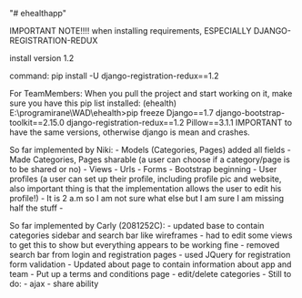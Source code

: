 "# ehealthapp" 

IMPORTANT NOTE!!!! when installing requirements, ESPECIALLY DJANGO-REGISTRATION-REDUX

install version 1.2

command: pip install -U django-registration-redux==1.2

For TeamMembers: 
	When you pull the project and start working on it, make sure you have this pip list installed:
	(ehealth) E:\programirane\WAD\ehealth>pip freeze
	Django==1.7
	django-bootstrap-toolkit==2.15.0
	django-registration-redux==1.2
	Pillow==3.1.1
	IMPORTANT to have the same versions, otherwise django is mean and crashes.

So far implemented by Niki:
	- Models (Categories, Pages) added all fields
	- Made Categories, Pages sharable (a user can choose if a category/page is to be shared or no)
	- Views 
	- Urls
	- Forms
	- Bootstrap beginning
	- User profiles (a user can set up their profile, including profile pic and website, also important thing is that the implementation allows the user to edit his profile!)
	- It is 2 a.m so I am not sure what else but I am sure I am missing half the stuff
	- 

So far implemented by Carly (2081252C):
	- updated base to contain categories sidebar and search bar like wireframes
	- had to edit some views to get this to show but everything appears to be working fine
	- removed search bar from login and registration pages
	- used JQuery for registration form validation
	- Updated about page to contain information about app and team
	- Put up a terms and conditions page
	- edit/delete categories
	- Still to do:
		- ajax
		- share ability
